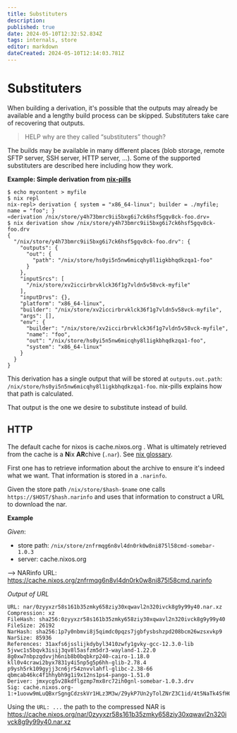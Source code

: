 ```yaml
---
title: Substituters
description: 
published: true
date: 2024-05-10T12:32:52.834Z
tags: internals, store
editor: markdown
dateCreated: 2024-05-10T12:14:03.781Z
---
```


# Substituters

When building a derivation, it's possible that the outputs may already be available and a lengthy build process can be skipped. Substituters take care of recovering that outputs.

> HELP why are they called “substituters” though?

The builds may be available in many different places (blob storage, remote SFTP server, SSH server, HTTP server, …). Some of the supported substituters are described here including how they work.

**Example: Simple derivation from** [**nix-pills**](https://nixos.org/guides/nix-pills/18-nix-store-paths.html)

```plaintext
$ echo mycontent > myfile
$ nix repl
nix-repl> derivation { system = "x86_64-linux"; builder = ./myfile; name = "foo"; }
«derivation /nix/store/y4h73bmrc9ii5bxg6i7ck6hsf5gqv8ck-foo.drv»
$ nix derivation show /nix/store/y4h73bmrc9ii5bxg6i7ck6hsf5gqv8ck-foo.drv
{
  "/nix/store/y4h73bmrc9ii5bxg6i7ck6hsf5gqv8ck-foo.drv": {
    "outputs": {
      "out": {
        "path": "/nix/store/hs0yi5n5nw6micqhy8l1igkbhqdkzqa1-foo"
      }
    },
    "inputSrcs": [
      "/nix/store/xv2iccirbrvklck36f1g7vldn5v58vck-myfile"
    ],
    "inputDrvs": {},
    "platform": "x86_64-linux",
    "builder": "/nix/store/xv2iccirbrvklck36f1g7vldn5v58vck-myfile",
    "args": [],
    "env": {
      "builder": "/nix/store/xv2iccirbrvklck36f1g7vldn5v58vck-myfile",
      "name": "foo",
      "out": "/nix/store/hs0yi5n5nw6micqhy8l1igkbhqdkzqa1-foo",
      "system": "x86_64-linux"
    }
  }
}
```

This derivation has a single output that will be stored at `outputs.out.path`: `/nix/store/hs0yi5n5nw6micqhy8l1igkbhqdkzqa1-foo`. nix-pills explains how that path is calculated.

That output is the one we desire to substitute instead of build.

## HTTP

The default cache for nixos is cache.nixos.org . What is ultimately retrieved from the cache is a **N**ix **AR**chive (`.nar`). See [nix glossary](https://github.com/NixOS/nix/blob/cb7224a8c2cc3aaee086d1e1ae539d7bb9a68915/doc/manual/src/glossary.md).

First one has to retrieve information about the archive to ensure it's indeed what we want. That information is stored in a `.narinfo`.

Given the store path `/nix/store/$hash-$name` one calls `https://$HOST/$hash.narinfo` and uses that information to construct a URL to download the nar.

**Example**

*Given*:
 - store path: `/nix/store/znfrmqg6n8vl4dn0rk0w8ni875l58cmd-somebar-1.0.3`
 - server: cache.nixos.org

--> NARinfo URL: https://cache.nixos.org/znfrmqg6n8vl4dn0rk0w8ni875l58cmd.narinfo

*Output of URL*
```
URL: nar/0zyyxzr58s161b35zmky658ziy30xqwavl2n320ivck8g9y99y40.nar.xz
Compression: xz
FileHash: sha256:0zyyxzr58s161b35zmky658ziy30xqwavl2n320ivck8g9y99y40
FileSize: 26192
NarHash: sha256:1p7y0nbmvi8j5qimdc0pqzs7jgbfysbshzpd208bcm26wzsxvkp9
NarSize: 85936
References: 31axfs6jsslijkdybyl3410zwfy1gvky-gcc-12.3.0-lib 5jvwc1s5bqvk3isij3qv8l5asfzm5dr3-wayland-1.22.0 8g0xw7nbpzqdvvjh6nib8b0bqbkrp240-cairo-1.18.0 kll0v4crawi2byx7831y4i5np5g5p6hh-glib-2.78.4 p9ysh5rk109gyjj3cn6jr54znvvlahfl-glibc-2.38-66 qbmcab46kc4f1hhybh9g1i9x12ns1ps4-pango-1.51.0
Deriver: jmxycg5v28kdflgzmp7mx8rc72ih0gnl-somebar-1.0.3.drv
Sig: cache.nixos.org-1:+1uovw9mLuQBxrSgngCdzskVr1HLz3M3w/Z9ykP7Un2yTolZNrZ3C1id/4t5NaTk4SfHGiJqo7MZUdzbj4CdCQ==
```

Using the `URL: ...` the path to the compressed NAR is https://cache.nixos.org/nar/0zyyxzr58s161b35zmky658ziy30xqwavl2n320ivck8g9y99y40.nar.xz